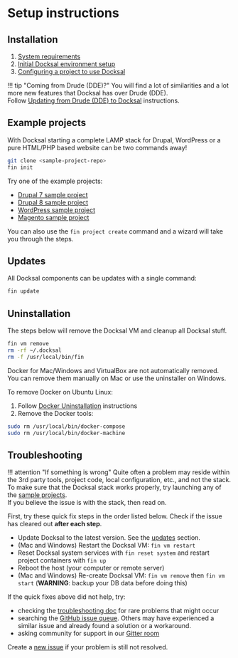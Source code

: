 # Setup instructions

<a name="install"></a>
## Installation

1. [System requirements](../getting-started/system-requirements.md)
2. [Initial Docksal environment setup](../getting-started/env-setup.md)
3. [Configuring a project to use Docksal](../getting-started/project-setup.md)

!!! tip "Coming from Drude (DDE)?"
    You will find a lot of similarities and a lot more new features that Docksal has over Drude (DDE).  
    Follow [Updating from Drude (DDE) to Docksal](../getting-started/update-dde.md) instructions. 


<a name="examples"></a>
## Example projects

With Docksal starting a complete LAMP stack for Drupal, WordPress or a pure HTML/PHP based website can be two commands away!

```bash
git clone <sample-project-repo>
fin init
```

Try one of the example projects:

- [Drupal 7 sample project](https://github.com/docksal/drupal7)  
- [Drupal 8 sample project](https://github.com/docksal/drupal8)  
- [WordPress sample project](https://github.com/docksal/wordpress)
- [Magento sample project](https://github.com/docksal/magento)


You can also use the `fin project create` command and a wizard will take you through the steps.


<a name="updates"></a>
## Updates

All Docksal components can be updates with a single command:

```bash
fin update
```


<a name="uninstall"></a>
## Uninstallation

The steps below will remove the Docksal VM and cleanup all Docksal stuff.

```bash
fin vm remove
rm -rf ~/.docksal
rm -f /usr/local/bin/fin
```

Docker for Mac/Windows and VirtualBox are not automatically removed. You can remove them manually on Mac or use the uninstaller on Windows.

To remove Docker on Ubuntu Linux:

1. Follow [Docker Uninstallation](https://docs.docker.com/engine/installation/linux/ubuntulinux/#/uninstallation) instructions
2. Remove the Docker tools:

```bash
sudo rm /usr/local/bin/docker-compose
sudo rm /usr/local/bin/docker-machine
```


<a name="troubleshoting"></a>
## Troubleshooting

!!! attention "If something is wrong" 
    Quite often a problem may reside within the 3rd party tools, project code, local configuration, etc., and not the stack.  
    To make sure that the Docksal stack works properly, try launching any of the [sample projects](#examples).  
    If you believe the issue is with the stack, then read on.

First, try these quick fix steps in the order listed below. Check if the issue has cleared out **after each step**.

- Update Docksal to the latest version. See the [updates](#updates) section.
- (Mac and Windows) Restart the Docksal VM: `fin vm restart`
- Reset Docksal system services with `fin reset system` and restart project containers with `fin up`
- Reboot the host (your computer or remote server)
- (Mac and Windows) Re-create Docksal VM: `fin vm remove` then `fin vm start` (**WARNING**: backup your DB data before doing this)

If the quick fixes above did not help, try:

- checking the [troubleshooting doc](../troubleshooting.md) for rare problems that might occur
- searching the [GitHub issue queue](https://github.com/docksal/docksal/issues). Others may have experienced a similar issue and already found a solution or a workaround.
- asking community for support in our [Gitter room](https://gitter.im/docksal/community-support)

Create a [new issue](https://github.com/docksal/docksal/issues/new) if your problem is still not resolved.
